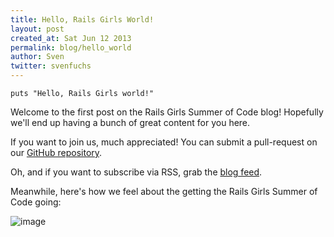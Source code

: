 ```yaml
---
title: Hello, Rails Girls World!
layout: post
created_at: Sat Jun 12 2013
permalink: blog/hello_world
author: Sven
twitter: svenfuchs
---
```


    puts "Hello, Rails Girls world!"

Welcome to the first post on the Rails Girls Summer of Code blog!
Hopefully we'll end up having a bunch of great content for you here.

If you want to join us, much appreciated! You can submit a pull-request
on our [GitHub repository](https://github.com/RailsGirlsBerlin/summer-of-code).

Oh, and if you want to subscribe via RSS, grab the [blog feed](/blog.xml).

Meanwhile, here's how we feel about the getting the Rails Girls Summer of Code
going:

![image](https://f.cloud.github.com/assets/2208/648568/b9513848-d42f-11e2-8d82-9b4ced34529f.gif)



